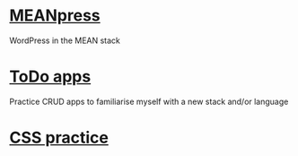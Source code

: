 # [MEANpress](https://github.com/orgs/meanpress/dashboard)
WordPress in the MEAN stack

# [ToDo apps](https://github.com/orgs/frisos-todo-apps/dashboard)
Practice CRUD apps to familiarise myself with a new stack and/or language

# [CSS practice](https://github.com/FrisoDenijs/css-practice)
